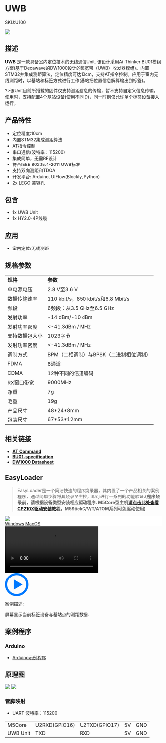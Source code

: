 # UWB

<el-tag effect="plain">SKU:U100</el-tag>

<div class="product_pic"><img src="assets/img/product_pics/unit/uwb/uwb_01.webp"></div>

## 描述

**UWB** 是一款具备室内定位技术的无线通信Unit. 该设计采用Ai-Thinker BU01模组方案(基于Decawave的DW1000设计的超宽带（UWB）收发器模组)。内置STM32并集成测距算法，定位精度可达10cm，支持AT指令控制。应用于室内无线测距时，以基站和标签方式进行工作(基站把位置信息解算输出到标签)。

?>该Unit目前所搭载的固件仅支持测距信息的传输，暂不支持自定义信息传输。使用时，支持配置4个基站设备(使用不同ID)，同一时刻仅允许单个标签设备接入运行。

## 产品特性

- 定位精度:10cm
- 内置STM32集成测距算法
- AT指令控制
- 串口通信(波特率：115200)
- 集成简单，无需RF设计
- 符合IEEE 802.15.4-2011 UWB标准
- 支持双向测距和TDOA
- 开发平台: Arduino, UIFlow(Blockly, Python)
- 2x LEGO 兼容孔

## 包含

- 1x UWB Unit
- 1x HY2.0-4P线缆

## 应用

- 室内定位/无线测距

## 规格参数

<table>
   <tr style="font-weight:bold">
      <td>规格</td>
      <td>参数</td>
   </tr>
   <tr>
      <td>单电源电压</td>
      <td>2.8 V至3.6 V</td>
   </tr>
   <tr>
      <td>数据传输速率</td>
      <td>110 kbit/s，850 kbit/s和6.8 Mbit/s</td>
   </tr>
   <tr>
      <td>频段</td>
      <td>6频段：从3.5 GHz至6.5 GHz</td>
   </tr>
   <tr>
      <td>发射功率</td>
      <td>-14 dBm/-10 dBm</td>
   </tr>
   <tr>
      <td>发射功率密度</td>
      <td><-41.3dBm / MHz</td>
   </tr>
   <tr>
      <td>支持数据包大小</td>
      <td>1023字节</td>
   </tr>
   <tr>
      <td>发射功率密度</td>
      <td><-41.3dBm / MHz</td>
   </tr>
   <tr>
      <td>调制方式</td>
      <td>BPM（二相调制）与BPSK（二进制相位调制）</td>
   </tr>
   <tr>
      <td>FDMA</td>
      <td>6通道</td>
   </tr>
   <tr>
      <td>CDMA</td>
      <td>12种不同的信道编码</td>
   </tr>
   <tr>
      <td>RX窗口带宽</td>
      <td>9000MHz</td>
   </tr>
   <tr>
      <td>净重</td>
      <td>7g</td>
   </tr>
   <tr>
      <td>毛重</td>
      <td>19g</td>
   </tr>
   <tr>
      <td>产品尺寸</td>
      <td>48*24*8mm</td>
   </tr>
   <tr>
      <td>包装尺寸</td>
      <td>67*53*12mm</td>
   </tr>
 </table>

## 相关链接

- **[AT Command](https://m5stack.oss-cn-shenzhen.aliyuncs.com/resource/docs/datasheet/unit/uwb/uwb_unit_at_command_cn.pdf)**
- **[BU01-specification](https://m5stack.oss-cn-shenzhen.aliyuncs.com/resource/docs/datasheet/unit/uwb/nodemcu-bu01-specification_1_14.pdf)**
- **[DW1000 Datasheet](https://m5stack.oss-cn-shenzhen.aliyuncs.com/resource/docs/datasheet/unit/uwb/dwm1000-datasheet-1.pdf)**

## EasyLoader

>EasyLoader是一个简洁快速的程序烧录器，其内置了一个产品相关的案例程序，通过简单步骤将其烧录至主控，即可进行一系列的功能验证.**(程序烧录前，请根据设备类型安装相应驱动程序. M5Core型主机[请点击此处查看CP210X驱动安装教程](zh_CN/arduino/arduino_development?id=安装串口驱动)，M5StickC/V/T/ATOM系列可免驱动使用)**

<div class="easyloader-box">
    <div style="background-color:white;">
        <div><img src="https://m5stack.oss-cn-shenzhen.aliyuncs.com/image/easyloader_intro.webp"></div>
        <div class="easyloader-btn">
            <a href="https://m5stack.oss-cn-shenzhen.aliyuncs.com/EasyLoader/Windows/UNIT/For%20M5Core/EasyLoader_UWB_UNIT_With_M5Core.exe">Windows</a>
            <a href="https://m5stack.oss-cn-shenzhen.aliyuncs.com/EasyLoader/MacOS/UNIT/EasyLoader_UWB_UNIT_With_M5Core.dmg">MacOS</a>
        </div>
    </div>
    <div>
        <video id="example_video" controls>
            <source src="https://m5stack.oss-cn-shenzhen.aliyuncs.com/video/Product_example_video/Unit/UWB_VIDEO.mp4" type="video/mp4">
        </video>
        <div class="easyloader-mask">
        <a>
            <svg id="play-btn" t="1583228776634" class="icon" viewBox="0 0 1024 1024" version="1.1" xmlns="http://www.w3.org/2000/svg" p-id="4152" width="75" height="75"><path d="M512 0C229.216 0 0 229.216 0 512s229.216 512 512 512 512-229.216 512-512S794.784 0 512 0z m0 928C282.24 928 96 741.76 96 512S282.24 96 512 96s416 186.24 416 416-186.24 416-416 416zM384 288l384 224-384 224z" p-id="4153" fill="#007aff"></path></svg></a>
            <p>案例描述:</p>
            <p>屏幕显示当前标签设备与基站点的测距数据.</p>
        </div>
    </div>
</div>

## 案例程序

### Arduino

- [Arduino示例程序](https://github.com/m5stack/M5Stack/blob/master/examples/Unit/UWB_DW1000/UWB_DW1000.ino)

## 原理图

<img src="assets/img/product_pics/unit/uwb/uwb_sch_01.webp">
<img src="assets/img/product_pics/unit/uwb/uwb_sch_02.webp">

### 管脚映射

- UART 波特率：115200

<table>
 <tr><td>M5Core</td><td>U2RXD(GPIO16)</td><td>U2TXD(GPIO17)</td><td>5V</td><td>GND</td></tr>
 <tr><td>UWB Unit</td><td>TXD</td><td>RXD</td><td>5V</td><td>GND</td></tr>
</table>

<script>

   var purchase_link = 'https://m5stack.com/products/ultra-wideband-uwb-unit-indoor-positioning-module-dw1000';
   
   anchor_search(purchase_link);
   scrollFunc();

</script>
